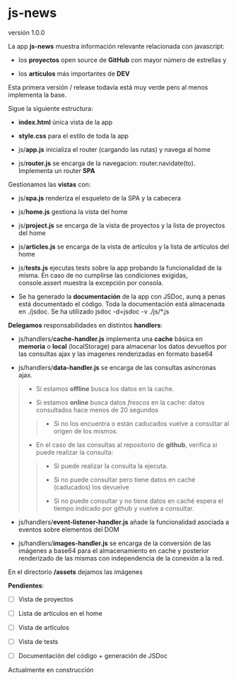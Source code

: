 # js-news
versión 1.0.0

La app **js-news** muestra información relevante relacionada con javascript: 

- los **proyectos** open source de **GitHub** con mayor número de estrellas y 

- los **artículos** más importantes de **DEV**

Esta primera versión / release todavía está muy verde pero al menos implementa la base.

Sigue la siguiente estructura:

- **index.html** única vista de la app

- **style.css** para el estilo de toda la app

- js/**app.js** inicializa el router (cargando las rutas) y navega al home

- js/**router.js** se encarga de la navegacion: router.navidate(to). Implementa un router **SPA**

Gestionamos las **vistas** con:

- js/**spa.js** renderiza el esqueleto de la SPA y la cabecera

- js/**home.js** gestiona la vista del home

- js/**project.js** se encarga de la vista de proyectos y la lista de proyectos del home

- js/**articles.js** se encarga de la vista de artículos y la lista de artículos del home

- js/**tests.js** ejecutas tests sobre la app probando la funcionalidad de la misma. En caso de no cumplirse las condiciones exigidas, console.assert muestra la excepción por consola.

- Se ha generado la **documentación** de la app con JSDoc, aunq a penas está documentado el código. Toda la documentación está almacenada en ./jsdoc. Se ha utilizado jsdoc -d=jsdoc -v ./js/*.js

**Delegamos** responsabilidades en distintos **handlers**:

- js/handlers/**cache-handler.js** implementa una **cache** básica en **memoria** o  **local** (localStorage) para almacenar los datos devueltos por las consultas ajax y las imagenes renderizadas en formato base64

- js/handlers/**data-handler.js** se encarga de las consultas asíncronas ajax. 

> - Si estamos **offline** busca los datos en la cache.
>
> - Si estamos **online** busca datos _frescos_ en la cache: datos consultados hace menos de 20 segundos
>
>> - Si no los encuentra o están caducados vuelve a consultar al origen de los mismos.
>
> - En el caso de las consultas al repositorio de **github**, verifica si puede realizar la consulta:
>
>> - Si puede realizar la consulta la ejecuta.
>>
>> - Si no puede consultar pero tiene datos en caché (caducados) los devuelve
>>
>> - Si no puede consultar y no tiene datos en caché espera el tiempo indicado por github y vuelve a consultar.

- js/handlers/**event-listener-handler.js** añade la funcionalidad asociada a eventos sobre elementos del DOM

- js/handlers/**images-handler.js** se encarga de la conversión de las imágenes a base64 para el almacenamiento en cache y posterior renderizado de las mismas con independencia de la conexión a la red.

En el directorio **/assets** dejamos las imágenes

**Pendientes**:

- [ ] Vista de proyectos

- [ ] Lista de artículos en el home

- [ ] Vista de artículos

- [ ] Vista de tests

- [ ] Documentación del código + generación de JSDoc

Actualmente en construcción